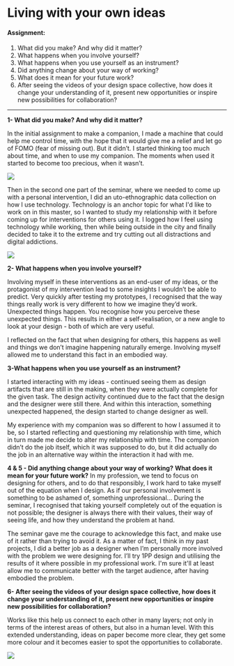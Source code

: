 # Living with your own ideas

#### Assignment: 
1. What did you make? And why did it matter? 
1. What happens when you involve yourself? 
1. What happens when you use yourself as an instrument? 
1. Did anything change about your way of working? 
1. What does it mean for your future work? 
1. After seeing the videos of your design space collective, how does it change your understanding of it, present new opportunities or inspire new possibilities for collaboration? 

---

**1- What did you make? And why did it matter?**

In the initial assignment to make a companion, I made a machine that could help me control time, with the hope that it would give me a relief and let go of FOMO (fear of missing out). But it didn’t. I started thinking too much about time, and when to use  my companion. The moments when used it started to become too precious, when it wasn’t.

![](/MDEF/images/1pp/timeplug2.png)

Then in the second one part of the seminar, where we needed to come up with a personal intervention, I did an uto-ethnographic data collection on how I use technology. Technology is an anchor topic for what I'd like to work on in this master, so I wanted to study my relationship with it before coming up for interventions for others using it. I logged how I feel using technology while working, then while being outside in the city and finally decided to take it to the extreme and try cutting out all distractions and digital addictions.

![](/MDEF/images/1pp/1pp3.gif)

**2- What happens when you involve yourself?**

Involving myself in these interventions as an end-user of my ideas, or the protagonist of my intervention lead to some insights I wouldn’t be able to predict. Very quickly after testing my prototypes, I recognised that the way things really work is very different to how we imagine they’d work. Unexpected things happen. You recognise how you perceive these unexpected things. This results in either a self-realisation, or a new angle to look at your design - both of which are very useful.

I reflected on the fact that when designing for others, this happens as well and things we don’t imagine happening naturally emerge. Involving myself allowed me to understand this fact in an embodied way. 

**3-What happens when you use yourself as an instrument?**

I started interacting with my ideas - continued seeing them as design artifacts that are still in the making, when they were actually complete for the given task. The design activity continued due to the fact that the design and the designer were still there. And within this interaction, something unexpected happened, the design started to change designer as well. 

My experience with my companion was so different to how I assumed it to be, so I started reflecting and questioning my relationship with time, which in turn made me decide to alter my relationship with time. The companion didn’t do the job itself, which it was supposed to do, but it did actually do the job in an alternative way within the interaction it had with me.

**4 & 5 - Did anything change about your way of working?** **What does it mean for your future work?**
In my profession, we tend to focus on designing for others, and to do that responsibly, I work hard to take myself out of the equation when I design. As if our personal involvement is something to be ashamed of, something unprofessional… During the seminar, I recognised that taking yourself completely out of the equation is not possible; the designer is always there with their values, their way of seeing life, and how they understand the problem at hand.

The seminar gave me the courage to acknowledge this fact, and make use of it rather than trying to avoid it. As a matter of fact, I think in my past projects, I did a better job as a designer when I’m personally more involved with the problem we were designing for. I’ll try 1PP design and utilising the results of it where possible in my professional work. I'm sure it'll at least allow me to communicate better with the target audience, after having embodied the problem.
  
**6- After seeing the videos of your design space collective, how does it change your understanding of it, present new opportunities or inspire new possibilities for collaboration?**

Works like this help us connect to each other in many layers; not only in terms of the interest areas of others, but also in a human level. With this extended understanding, ideas on paper become more clear, they get some more colour and it becomes easier to spot the opportunities to collaborate. 

![](/MDEF/images/1pp/close.gif)
